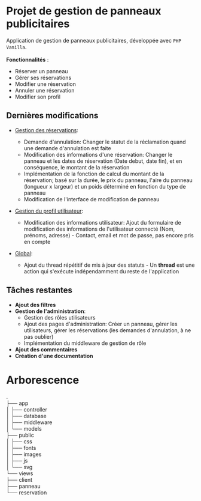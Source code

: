 # Projet de gestion de panneaux publicitaires
Application de gestion de panneaux publicitaires, développée avec `PHP Vanilla`.
</br>
</br>
<b>Fonctionnalités</b> :
- Réserver un panneau
- Gérer ses réservations
- Modifier une réservation
- Annuler une réservation
- Modifier son profil

## Dernières modifications
- <u>Gestion des réservations</u>:
  - Demande d'annulation: Changer le statut de la réclamation quand une demande d'annulation est faite
  - Modification des informations d'une réservation: Changer le panneau et les dates de réservation (Date debut, date fin), et en conséquence, le montant de la réservation
  - Implémentation de la fonction de calcul du montant de la réservation; basé sur la durée, le prix du panneau, l'aire du panneau (longueur x largeur) et un poids déterminé en fonction du type de panneau
  - Modification de l'interface de modification de panneau

- <u>Gestion du profil utilisateur</u>:
  - Modification des informations utilisateur: Ajout du formulaire de modification des informations de l'utilisateur connecté (Nom, prénoms, adresse) - Contact, email et mot de passe, pas encore pris en compte

- <u>Global</u>:
  - Ajout du thread répétitif de mis à jour des statuts - Un <b>thread</b> est une action qui s'exécute indépendamment du reste de l'application


## Tâches restantes
- <b>Ajout des filtres</b>
- <b>Gestion de l'administration</b>:
  - Gestion des rôles utilisateurs
  - Ajout des pages d'administration: Créer un panneau, gérer les utilisateurs, gérer les réservations (les demandes d'annulation, à ne pas oublier)
  - Implémentation du middleware de gestion de rôle
- <b>Ajout des commentaires</b>
- <b>Création d'une documentation</b>


# Arborescence

. <br>
├── app <br>
│  ├── controller <br>
│  ├── database <br>
│  ├── middleware <br>
│  └── models <br>
├── public <br>
│  ├── css <br>
│  ├── fonts <br>
│  ├── images <br>
│  ├── js <br>
│  └── svg <br>
└── views <br>
   ├── client <br>
   ├── panneau <br>
   └── reservation <br>
